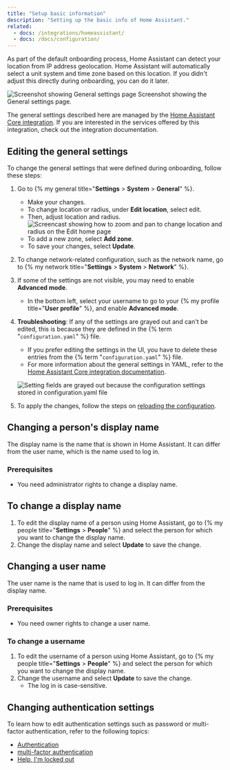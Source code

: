 ```yaml
---
title: "Setup basic information"
description: "Setting up the basic info of Home Assistant."
related:
  - docs: /integrations/homeassistant/
  - docs: /docs/configuration/
---
```


As part of the default onboarding process, Home Assistant can detect your location from IP address geolocation. Home Assistant will automatically select a unit system and time zone based on this location. If you didn't adjust this directly during onboarding, you can do it later.

<p class='img'>
    <img class="no-shadow" src='/images/docs/configuration/general-settings.png' alt='Screenshot showing General settings page'>
    Screenshot showing the General settings page.
</p>

The general settings described here are managed by the [Home Assistant Core integration](/integrations/homeassistant/). If you are interested in the services offered by this integration, check out the integration documentation.

## Editing the general settings

To change the general settings that were defined during onboarding, follow these steps:

1. Go to {% my general title="**Settings** > **System** > **General**" %}.
   - Make your changes.
   - To change location or radius, under **Edit location**, select edit.
   - Then, adjust location and radius.
      <img class="no-shadow" src='/images/docs/configuration/change_location_radius.webp' alt='Screencast showing how to zoom and pan to change location and radius on the Edit home page'>
   - To add a new zone, select **Add zone**.
   - To save your changes, select **Update**.
2. To change network-related configuration, such as the network name, go to {% my network title="**Settings** > **System** > **Network**" %}.
3. If some of the settings are not visible, you may need to enable **Advanced mode**.
   - In the bottom left, select your username to go to your {% my profile title="**User profile**" %}, and enable **Advanced mode**.
4. **Troubleshooting**: If any of the settings are grayed out and can't be edited, this is because they are defined in the {% term "`configuration.yaml`" %} file.
   - If you prefer editing the settings in the UI, you have to delete these entries from the {% term "`configuration.yaml`" %} file.
   - For more information about the general settings in YAML, refer to the [Home Assistant Core integration documentation](/integrations/homeassistant/).

    ![Setting fields are grayed out because the configuration settings stored in configuration.yaml file](/images/docs/configuration/general-settings-stored-in-config-yaml.png)

5. To apply the changes, follow the steps on [reloading the configuration](/docs/configuration/#reloading-configuration-changes).

## Changing a person's display name

The display name is the name that is shown in Home Assistant. It can differ from the user name, which is the name used to log in.

### Prerequisites

- You need administrator rights to change a display name.

## To change a display name

1. To edit the display name of a person using Home Assistant, go to {% my people title="**Settings** > **People**" %} and select the person for which you want to change the display name.
2. Change the display name and select **Update** to save the change.

## Changing a user name

The user name is the name that is used to log in. It can differ from the display name.

### Prerequisites

- You need owner rights to change a user name.

### To change a username

1. To edit the username of a person using Home Assistant, go to {% my people title="**Settings** > **People**" %} and select the person for which you want to change the display name.
2. Change the username and select **Update** to save the change.
   - The log in is case-sensitive.

## Changing authentication settings

To learn how to edit authentication settings such as password or multi-factor authentication, refer to the following topics:

- [Authentication](/docs/authentication/)
- [multi-factor authentication](/docs/authentication/multi-factor-auth/)
- [Help, I'm locked out](/docs/locked_out/)
